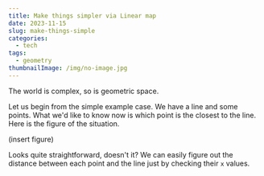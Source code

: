 ```yaml
---
title: Make things simpler via Linear map
date: 2023-11-15
slug: make-things-simple
categories:
  - tech
tags:
  - geometry
thumbnailImage: /img/no-image.jpg
---
```

T﻿he world is complex, so is geometric space.

<!--more-->



L﻿et us begin from the simple example case. We have a line and some points. What we'd like to know now is which point is the closest to the line. Here is the figure of the situation.

(insert figure)

L﻿ooks quite straightforward, doesn't it? We can easily figure out the distance between each point and the line just by checking their `x` values.